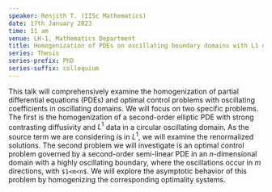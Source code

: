 ```yaml
---
speaker: Renjith T. (IISc Mathematics)
date: 17th January 2023
time: 11 am
venue: LH-1, Mathematics Department
title: Homogenization of PDEs on oscillating boundary domains with L1 data and Optimal control problems
series: Thesis
series-prefix: PhD
series-suffix: colloquium
---
```


This talk will comprehensively examine the homogenization of partial differential equations (PDEs) and optimal
control problems with oscillating coefficients in oscillating domains. We will focus on two specific problems.
The first is the homogenization of a second-order elliptic PDE with strong contrasting diffusivity and $L^1$
data in a circular oscillating domain. As the source term we are considering is in $L^1$, we will examine the
renormalized solutions. The second problem we will investigate is an optimal control problem governed by a
second-order semi-linear PDE in an $n$-dimensional domain with a highly oscillating boundary, where the
oscillations occur in $m$ directions, with `$1<m<n$`. We will explore the asymptotic behavior of this problem by
homogenizing the corresponding optimality systems.
